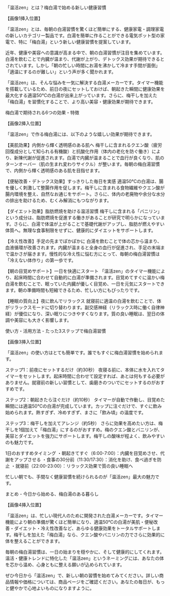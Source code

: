 「温活zen」とは？梅白湯で始める新しい健康習慣

【画像1挿入位置】

「温活zen」とは、毎朝の白湯習慣を驚くほど簡単にする、健康家電・調理家電の新しいカテゴリー製品です。白湯を簡単に作ることができる電気ポット型の家電で、特に「梅白湯」という新しい健康習慣を提案しています。

近年、健康や美容への意識が高まる中で、朝の白湯習慣が注目を集めています。白湯を飲むことで内臓が温まり、代謝が上がり、デトックス効果が期待できるとされています。しかし「朝の忙しい時間にお湯を沸かして冷ます手間が面倒」「適温にするのが難しい」という声が多く聞かれます。

「温活zen」は、そんな悩みを一気に解決する白湯メーカーです。タイマー機能を搭載しているため、前日の夜にセットしておけば、朝起きた瞬間に健康効果を最大化する適温50℃の白湯が出来上がっています。さらに、梅干しを加えた「梅白湯」を習慣化することで、より高い美容・健康効果が期待できます。


梅白湯で期待される6つの効果・特徴

【画像2挿入位置】

「温活zen」で作る梅白湯には、以下のような嬉しい効果が期待できます。

【美肌効果】内側から輝く透明感のある肌へ 
梅干しに含まれるクエン酸（疲労回復成分として知られる有機酸）と抗酸化作用（体内の老化を防ぐ働き）により、新陳代謝が促進されます。白湯で内臓が温まることで血行が良くなり、肌のターンオーバー（肌の生まれ変わりサイクル）が整います。毎朝の梅白湯習慣で、内側から輝く透明感のある肌を目指せます。

【便秘改善・デトックス効果】すっきりした毎日を実感 
適温50℃の白湯は、腸を優しく刺激して整腸作用を促します。梅干しに含まれる食物繊維やクエン酸が腸内環境を整え、自然なお通じをサポート。さらに、体内の老廃物や余分な水分の排出を助けるため、むくみ解消にもつながります。

【ダイエット効果】脂肪燃焼を助ける温活習慣 
梅干しに含まれる「バニリン」という成分は、脂肪燃焼を促進する働きがあることが研究で明らかになっています。さらに、白湯で体温が上がることで基礎代謝がアップし、脂肪が燃えやすい体質へ。無理な食事制限をせずに、健康的にダイエットをサポートします。

【冷え性改善】手足の先までぽかぽかに 
白湯を飲むことで体の芯から温まり、血液循環が改善されます。内臓が温まると全身の血行が促進され、手足の末端まで温かさが届きます。慢性的な冷え性に悩む方にとって、毎朝の梅白湯習慣は「冷えない体作り」の第一歩です。

【朝の目覚めサポート】一日を快適にスタート 
「温活zen」のタイマー機能により、起床時間に合わせて自動的に白湯が準備されます。目覚めてすぐに温かい梅白湯を飲むことで、眠っていた内臓が優しく目覚め、一日を元気にスタートできます。朝の準備時間も短縮できるため、忙しい方にもぴったりです。

【睡眠の質向上】夜に飲んでリラックス 
就寝前に適温の白湯を飲むことで、体がリラックスモードに切り替わります。副交感神経（リラックス時に働く自律神経）が優位になり、深い眠りにつきやすくなります。質の良い睡眠は、翌日の体調や美容にも大きく影響します。


使い方・活用方法 - たった3ステップで梅白湯習慣

【画像3挿入位置】

「温活zen」の使い方はとても簡単です。誰でもすぐに梅白湯習慣を始められます。

ステップ1：前夜にセットするだけ（約30秒） 
夜寝る前に、本体に水を入れてタイマーをセットします。起床時間に合わせて設定すれば、あとは何もする必要がありません。就寝前の新しい習慣として、歯磨きのついでにセットするのがおすすめです。

ステップ2：朝起きたら注ぐだけ（約10秒） 
タイマーが自動で作動し、目覚めた瞬間には適温50℃の白湯が完成しています。カップに注ぐだけで、すぐに飲み始められます。熱すぎず、冷めすぎず、まさに「飲み頃」の温度です。

ステップ3：梅干しを加えてアレンジ（約5秒） 
さらに効果を高めたい方は、梅干しを1個加えて「梅白湯」にするのがおすすめ。梅のクエン酸とバニリンが、美容とダイエットを強力にサポートします。梅干しの酸味が程よく、飲みやすいのも魅力です。

1日のおすすめタイミング
・朝起きてすぐ（6:00-7:00）：内臓を目覚めさせ、代謝をアップさせる
・食事の30分前（11:30/17:30）：消化を助け、食べ過ぎを防止
・就寝前（22:00-23:00）：リラックス効果で質の良い睡眠へ

忙しい朝でも、手間なく健康習慣を続けられるのが「温活zen」最大の魅力です。


まとめ - 今日から始める、梅白湯のある暮らし

【画像4挿入位置】

「温活zen」は、忙しい現代人のために開発された白湯メーカーです。タイマー機能により朝の準備が驚くほど簡単になり、適温50℃の白湯が美肌・便秘改善・ダイエット・冷え性改善など、あらゆる健康効果をトータルサポートします。梅干しを加えた「梅白湯」なら、クエン酸やバニリンの力でさらに効果的に体を整えることができます。

毎朝の梅白湯習慣は、一日の始まりを穏やかに、そして健康的にしてくれます。温活・健康トレンドに特化した「温活zen」というネーミングには、あなたの体を芯から温め、心身ともに整える願いが込められています。

ぜひ今日から「温活zen」で、新しい朝の習慣を始めてみてください。詳しい商品情報や価格については、商品ページをご確認ください。あなたの毎日が、もっと健やかで心地よいものになりますように。
